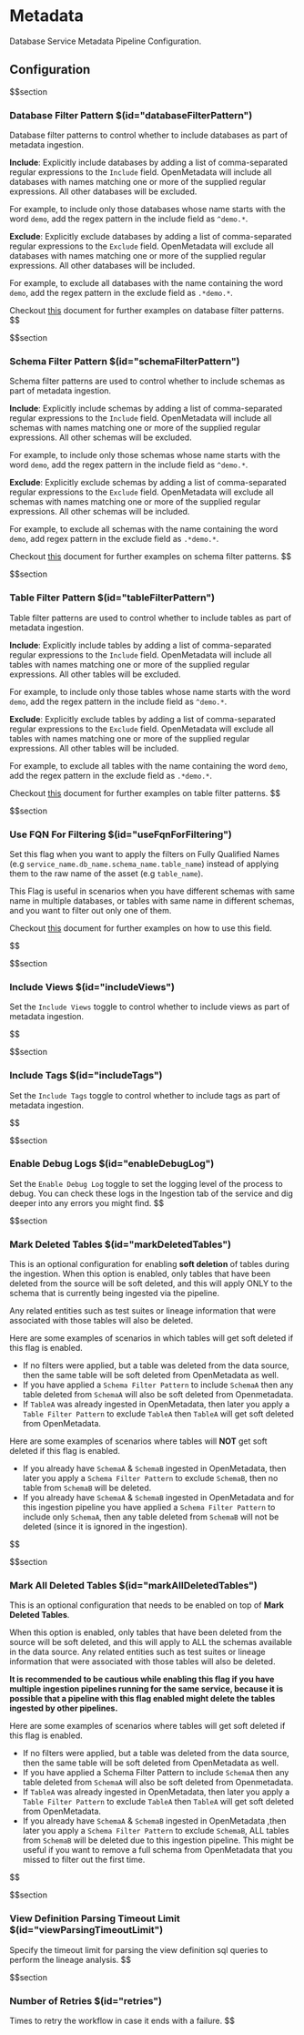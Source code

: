 # Metadata

Database Service Metadata Pipeline Configuration.

## Configuration

$$section
### Database Filter Pattern $(id="databaseFilterPattern")

Database filter patterns to control whether to include databases as part of metadata ingestion. 

**Include**: Explicitly include databases by adding a list of comma-separated regular expressions to the `Include` field. OpenMetadata will include all databases with names matching one or more of the supplied regular expressions. All other databases will be excluded.

For example, to include only those databases whose name starts with the word `demo`, add the regex pattern in the include field as `^demo.*`.

**Exclude**: Explicitly exclude databases by adding a list of comma-separated regular expressions to the `Exclude` field. OpenMetadata will exclude all databases with names matching one or more of the supplied regular expressions. All other databases will be included.

For example, to exclude all databases with the name containing the word `demo`, add the regex pattern in the exclude field as `.*demo.*`.

Checkout [this](https://docs.open-metadata.org/connectors/ingestion/workflows/metadata/filter-patterns/database#database-filter-pattern) document for further examples on database filter patterns.
$$

$$section
### Schema Filter Pattern $(id="schemaFilterPattern")

Schema filter patterns are used to control whether to include schemas as part of metadata ingestion.

**Include**: Explicitly include schemas by adding a list of comma-separated regular expressions to the `Include` field. OpenMetadata will include all schemas with names matching one or more of the supplied regular expressions. All other schemas will be excluded.

For example, to include only those schemas whose name starts with the word `demo`, add the regex pattern in the include field as `^demo.*`.

**Exclude**: Explicitly exclude schemas by adding a list of comma-separated regular expressions to the `Exclude` field. OpenMetadata will exclude all schemas with names matching one or more of the supplied regular expressions. All other schemas will be included.

For example, to exclude all schemas with the name containing the word `demo`, add regex pattern in the exclude field as `.*demo.*`.

Checkout [this](https://docs.open-metadata.org/connectors/ingestion/workflows/metadata/filter-patterns/database#database-filter-pattern) document for further examples on schema filter patterns.
$$

$$section
### Table Filter Pattern $(id="tableFilterPattern")

Table filter patterns are used to control whether to include tables as part of metadata ingestion.

**Include**: Explicitly include tables by adding a list of comma-separated regular expressions to the `Include` field. OpenMetadata will include all tables with names matching one or more of the supplied regular expressions. All other tables will be excluded.

For example, to include only those tables whose name starts with the word `demo`, add the regex pattern in the include field as `^demo.*`.

**Exclude**: Explicitly exclude tables by adding a list of comma-separated regular expressions to the `Exclude` field. OpenMetadata will exclude all tables with names matching one or more of the supplied regular expressions. All other tables will be included.

For example, to exclude all tables with the name containing the word `demo`, add the regex pattern in the exclude field as `.*demo.*`.

Checkout [this](https://docs.open-metadata.org/connectors/ingestion/workflows/metadata/filter-patterns/database#table-filter-pattern) document for further examples on table filter patterns.
$$

$$section
### Use FQN For Filtering $(id="useFqnForFiltering")

Set this flag when you want to apply the filters on Fully Qualified Names (e.g `service_name.db_name.schema_name.table_name`) instead of applying them to the raw name of the asset (e.g `table_name`). 

This Flag is useful in scenarios when you have different schemas with same name in multiple databases, or tables with same name in different schemas, and you want to filter out only one of them. 

Checkout [this](https://docs.open-metadata.org/connectors/ingestion/workflows/metadata/filter-patterns/database#table-filter-pattern) document for further examples on how to use this field.

$$

$$section
### Include Views $(id="includeViews")

Set the `Include Views` toggle to control whether to include views as part of metadata ingestion.

$$

$$section
### Include Tags  $(id="includeTags")

Set the `Include Tags` toggle to control whether to include tags as part of metadata ingestion.

$$

$$section
### Enable Debug Logs $(id="enableDebugLog")

Set the `Enable Debug Log` toggle to set the logging level of the process to debug. You can check these logs in the Ingestion tab of the service and dig deeper into any errors you might find.
$$

$$section
### Mark Deleted Tables $(id="markDeletedTables")

This is an optional configuration for enabling **soft deletion** of tables during the ingestion. When this option is enabled, only tables that have been deleted from the source will be soft deleted, and this will apply ONLY to the schema that is currently being ingested via the pipeline. 

Any related entities such as test suites or lineage information that were associated with those tables will also be deleted.

Here are some examples of scenarios in which tables will get soft deleted if this flag is enabled.

- If no filters were applied, but a table was deleted from the data source, then the same table will be soft deleted from OpenMetadata as well.
- If you have applied a `Schema Filter Pattern` to include `SchemaA` then any table deleted from `SchemaA` will also be soft deleted from Openmetadata.
- If `TableA` was already ingested in OpenMetadata, then later you apply a `Table Filter Pattern` to exclude `TableA` then `TableA` will get soft deleted from OpenMetadata.

Here are some examples of scenarios where tables will **NOT** get soft deleted if this flag is enabled.

- If you already have `SchemaA` & `SchemaB` ingested in OpenMetadata, then later you apply a `Schema Filter Pattern` to exclude `SchemaB`, then no table from `SchemaB` will be deleted.
- If you already have `SchemaA` & `SchemaB` ingested in OpenMetadata and for this ingestion pipeline you have applied a `Schema Filter Pattern` to include only `SchemaA`, then any table deleted from `SchemaB` will not be deleted (since it is ignored in the ingestion).

$$

$$section
### Mark All Deleted Tables $(id="markAllDeletedTables")

This is an optional configuration that needs to be enabled on top of **Mark Deleted Tables**.

When this option is enabled, only tables that have been deleted from the source will be soft deleted, and this will apply to ALL the schemas available in the data source. Any related entities such as test suites or lineage information that were associated with those tables will also be deleted.

**It is recommended to be cautious while enabling this flag if you have multiple ingestion pipelines running for the same service, because it is possible that a pipeline with this flag enabled might delete the tables ingested by other pipelines.**

Here are some examples of scenarios where tables will get soft deleted if this flag is enabled.

- If no filters were applied, but a table was deleted from the data source, then the same table will be soft deleted from OpenMetadata as well.
- If you have applied a Schema Filter Pattern to include `SchemaA` then any table deleted from `SchemaA` will also be soft deleted from Openmetadata.
- If `TableA` was already ingested in OpenMetadata, then later you apply a `Table Filter Pattern` to exclude `TableA` then `TableA` will get soft deleted from OpenMetadata.
- If you already have `SchemaA` & `SchemaB` ingested in OpenMetadata ,then later you apply a `Schema Filter Pattern` to exclude `SchemaB`, ALL tables from `SchemaB` will be deleted due to this ingestion pipeline. This might be useful if you want to remove a full schema from OpenMetadata that you missed to filter out the first time.

$$


$$section
### View Definition Parsing Timeout Limit $(id="viewParsingTimeoutLimit")

Specify the timeout limit for parsing the view definition sql queries to perform the lineage analysis.
$$

$$section
### Number of Retries $(id="retries")

Times to retry the workflow in case it ends with a failure.
$$